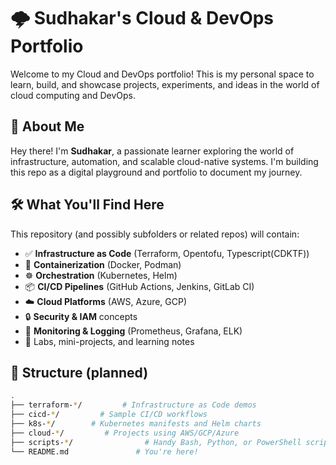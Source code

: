 # 🌩️ Sudhakar's Cloud & DevOps Portfolio

Welcome to my Cloud and DevOps portfolio! This is my personal space to learn, build, and showcase projects, experiments, and ideas in the world of cloud computing and DevOps.

## 🚀 About Me

Hey there! I'm **Sudhakar**, a passionate learner exploring the world of infrastructure, automation, and scalable cloud-native systems. I'm building this repo as a digital playground and portfolio to document my journey.

## 🛠️ What You'll Find Here

This repository (and possibly subfolders or related repos) will contain:

- ✅ **Infrastructure as Code** (Terraform, Opentofu, Typescript(CDKTF))
- 🐳 **Containerization** (Docker, Podman)
- ☸️ **Orchestration** (Kubernetes, Helm)
- 📦 **CI/CD Pipelines** (GitHub Actions, Jenkins, GitLab CI)
- ☁️ **Cloud Platforms** (AWS, Azure, GCP)
- 🔒 **Security & IAM** concepts
- 🔧 **Monitoring & Logging** (Prometheus, Grafana, ELK)
- 📝 Labs, mini-projects, and learning notes

## 📂 Structure (planned)

```bash
.
├── terraform-*/         # Infrastructure as Code demos
├── cicd-*/         # Sample CI/CD workflows
├── k8s-*/        # Kubernetes manifests and Helm charts
├── cloud-*/         # Projects using AWS/GCP/Azure
├── scripts-*/                # Handy Bash, Python, or PowerShell scripts
└── README.md               # You're here!
